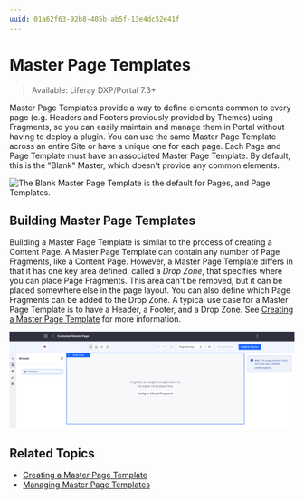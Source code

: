 ```yaml
---
uuid: 01a62f63-92b8-405b-ab5f-13e4dc52e41f
---
```

# Master Page Templates

> Available: Liferay DXP/Portal 7.3+

Master Page Templates provide a way to define elements common to every page (e.g. Headers and Footers previously provided by Themes) using Fragments, so you can easily maintain and manage them in Portal without having to deploy a plugin. You can use the same Master Page Template across an entire Site or have a unique one for each page. Each Page and Page Template must have an associated Master Page Template. By default, this is the "Blank" Master, which doesn't provide any common elements.

![The Blank Master Page Template is the default for Pages, and Page Templates.](./master-page-templates/images/01.png)

## Building Master Page Templates

Building a Master Page Template is similar to the process of creating a Content Page. A Master Page Template can contain any number of Page Fragments, like a Content Page. However, a Master Page Template differs in that it has one key area defined, called a *Drop Zone*, that specifies where you can place Page Fragments. This area can't be removed, but it can be placed somewhere else in the page layout. You can also define which Page Fragments can be added to the Drop Zone. A typical use case for a Master Page Template is to have a Header, a Footer, and a Drop Zone. See [Creating a Master Page Template](./creating-a-master-page-template.md) for more information.

![A typical use case for a Master Page Template has a Header, a Drop Zone, and a Footer](./master-page-templates/images/02.png) 

## Related Topics

- [Creating a Master Page Template](./creating-a-master-page-template.md)
- [Managing Master Page Templates](./managing-master-page-templates.md)
